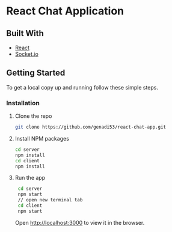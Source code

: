 # React Chat Application

## Built With

- [React](https://reactjs.org/)
- [Socket.io](https://socket.io/)

## Getting Started

To get a local copy up and running follow these simple steps.

### Installation

1. Clone the repo
   ```sh
   git clone https://github.com/genadi53/react-chat-app.git
   ```
2. Install NPM packages
   ```sh
   cd server
   npm install
   cd client
   npm install
   ```
3. Run the app

   ```sh
    cd server
    npm start
    // open new terminal tab
    cd client
    npm start

   ```

   Open [http://localhost:3000](http://localhost:3000) to view it in the browser.

